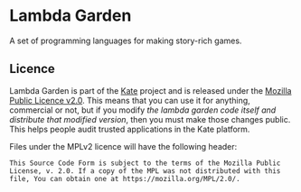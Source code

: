 # Lambda Garden

A set of programming languages for making story-rich games.

## Licence

Lambda Garden is part of the [Kate](https://github.com/qteatime/kate) project and is released under the [Mozilla Public Licence v2.0][mpl]. This means that you can use it for anything, commercial or not, but if you modify _the lambda garden code itself and distribute that modified version_, then you must make those changes public. This helps people audit trusted applications in the Kate platform.

Files under the MPLv2 licence will have the following header:

```
This Source Code Form is subject to the terms of the Mozilla Public
License, v. 2.0. If a copy of the MPL was not distributed with this
file, You can obtain one at https://mozilla.org/MPL/2.0/.
```

[mpl]: https://www.mozilla.org/en-US/MPL/
